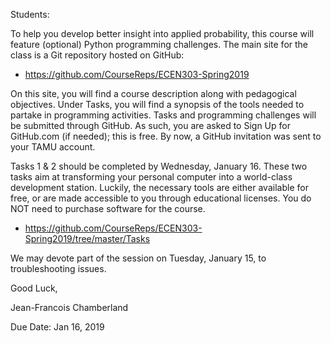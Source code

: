 Students:

To help you develop better insight into applied probability, this course will feature (optional) Python programming challenges. The main site for the class is a Git repository hosted on GitHub:

* https://github.com/CourseReps/ECEN303-Spring2019

On this site, you will find a course description along with pedagogical objectives. Under Tasks, you will find a synopsis of the tools needed to partake in programming activities. Tasks and programming challenges will be submitted through GitHub. As such, you are asked to Sign Up for GitHub.com (if needed); this is free. By now, a GitHub invitation was sent to your TAMU account.

Tasks 1 & 2 should be completed by Wednesday, January 16. These two tasks aim at transforming your personal computer into a world-class development station. Luckily, the necessary tools are either available for free, or are made accessible to you through educational licenses. You do NOT need to purchase software for the course.

* https://github.com/CourseReps/ECEN303-Spring2019/tree/master/Tasks

We may devote part of the session on Tuesday, January 15, to troubleshooting issues.

Good Luck,

Jean-Francois Chamberland

Due Date: Jan 16, 2019
